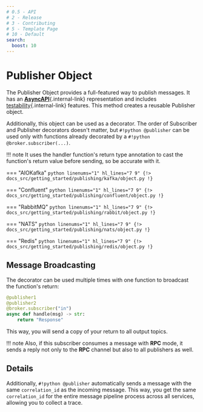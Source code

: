 ```yaml
---
# 0.5 - API
# 2 - Release
# 3 - Contributing
# 5 - Template Page
# 10 - Default
search:
  boost: 10
---
```


# Publisher Object

The Publisher Object provides a full-featured way to publish messages. It has an [**AsyncAPI**](../asyncapi/custom.md){.internal-link} representation and includes [testability](./test.md){.internal-link} features. This method creates a reusable Publisher object.

Additionally, this object can be used as a decorator. The order of Subscriber and Publisher decorators doesn't matter, but `#!python @publisher` can be used only with functions already decorated by a `#!python @broker.subscriber(...)`.

!!! note
    It uses the handler function's return type annotation to cast the function's return value before sending, so be accurate with it.

=== "AIOKafka"
    ```python linenums="1" hl_lines="7 9"
    {!> docs_src/getting_started/publishing/kafka/object.py !}
    ```

=== "Confluent"
    ```python linenums="1" hl_lines="7 9"
    {!> docs_src/getting_started/publishing/confluent/object.py !}
    ```

=== "RabbitMQ"
    ```python linenums="1" hl_lines="7 9"
    {!> docs_src/getting_started/publishing/rabbit/object.py !}
    ```

=== "NATS"
    ```python linenums="1" hl_lines="7 9"
    {!> docs_src/getting_started/publishing/nats/object.py !}
    ```

=== "Redis"
    ```python linenums="1" hl_lines="7 9"
    {!> docs_src/getting_started/publishing/redis/object.py !}
    ```

## Message Broadcasting

The decorator can be used multiple times with one function to broadcast the function's return:

```python hl_lines="1-2"
@publisher1
@publisher2
@broker.subscriber("in")
async def handle(msg) -> str:
    return "Response"
```

This way, you will send a copy of your return to all output topics.

!!! note
    Also, if this subscriber consumes a message with **RPC** mode, it sends a reply not only to the **RPC** channel but also to all publishers as well.

## Details

Additionally, `#!python @publisher` automatically sends a message with the same `correlation_id` as the incoming message. This way, you get the same `correlation_id` for the entire message pipeline process across all services, allowing you to collect a trace.

